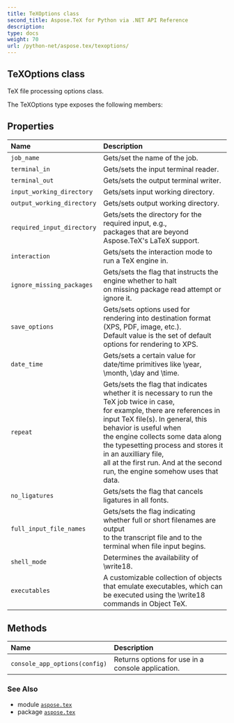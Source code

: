 ```yaml
---
title: TeXOptions class
second_title: Aspose.TeX for Python via .NET API Reference
description: 
type: docs
weight: 70
url: /python-net/aspose.tex/texoptions/
---
```


## TeXOptions class

TeX file processing options class.



The TeXOptions type exposes the following members:
## Properties
| Name | Description |
| :- | :- |
| `job_name` | Gets/set the name of the job. |
| `terminal_in` | Gets/sets the input terminal reader. |
| `terminal_out` | Gets/sets the output terminal writer. |
| `input_working_directory` | Gets/sets input working directory. |
| `output_working_directory` | Gets/sets output working directory. |
| `required_input_directory` | Gets/sets the directory for the required input, e.g.,<br/>            packages that are beyond Aspose.TeX's LaTeX support. |
| `interaction` | Gets/sets the interaction mode to run a TeX engine in. |
| `ignore_missing_packages` | Gets/sets the flag that instructs the engine whether to halt<br/>            on missing package read attempt or ignore it. |
| `save_options` | Gets/sets options used for rendering into destination format (XPS, PDF, image, etc.).<br/>            Default value is the set of default options for rendering to XPS. |
| `date_time` | Gets/sets a certain value for date/time primitives like \year, \month, \day and \time. |
| `repeat` | Gets/sets the flag that indicates whether it is necessary to run the TeX job twice in case,<br/>            for example, there are references in input TeX file(s). In general, this behavior is useful when<br/>            the engine collects some data along the typesetting process and stores it in an auxilliary file,<br/>            all at the first run. And at the second run, the engine somehow uses that data. |
| `no_ligatures` | Gets/sets the flag that cancels ligatures in all fonts. |
| `full_input_file_names` | Gets/sets the flag indicating whether full or short filenames are output<br/>            to the transcript file and to the terminal when file input begins. |
| `shell_mode` | Determines the availability of \write18. |
| `executables` | A customizable collection of objects that emulate executables, which can be executed using the \write18 commands in Object TeX. |
## Methods
| Name | Description |
| :- | :- |
| `console_app_options(config)` | Returns options for use in a console application. |

### See Also

* module [`aspose.tex`](/tex/python-net/aspose.tex/)
* package [`aspose.tex`](/tex/python-net/)

